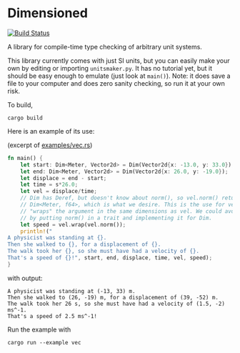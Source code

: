 Dimensioned
=====
[![Build Status](https://travis-ci.org/paholg/dimensioned.svg?branch=master)](https://travis-ci.org/paholg/dimensioned)

A library for compile-time type checking of arbitrary unit systems.

This library currently comes with just SI units, but you can easily make your own by
editing or importing `unitsmaker.py`. It has no tutorial yet, but it should be easy enough
to emulate (just look at `main()`). Note: it does save a file to your computer and does
zero sanity checking, so run it at your own risk.

To build,
```
cargo build
```


Here is an example of its use:

(excerpt of [examples/vec.rs](https://github.com/paholg/dimensioned/blob/master/examples/vec.rs))
```rust
fn main() {
    let start: Dim<Meter, Vector2d> = Dim(Vector2d{x: -13.0, y: 33.0});
    let end: Dim<Meter, Vector2d> = Dim(Vector2d{x: 26.0, y: -19.0});
    let displace = end - start;
    let time = s*26.0;
    let vel = displace/time;
    // Dim has Deref, but doesn't know about norm(), so vel.norm() returns f64 *not*
    // Dim<Meter, f64>, which is what we desire. This is the use for vel.wrap()---it
    // "wraps" the argument in the same dimensions as vel. We could avoid using wrap()
    // by putting norm() in a trait and implementing it for Dim.
    let speed = vel.wrap(vel.norm());
    println!("
A physicist was standing at {}.
Then she walked to {}, for a displacement of {}.
The walk took her {}, so she must have had a velocity of {}.
That's a speed of {}!", start, end, displace, time, vel, speed);
}
```
with output:

```
A physicist was standing at (-13, 33) m.
Then she walked to (26, -19) m, for a displacement of (39, -52) m.
The walk took her 26 s, so she must have had a velocity of (1.5, -2) ms^-1.
That's a speed of 2.5 ms^-1!
```

Run the example with

```
cargo run --example vec
```
